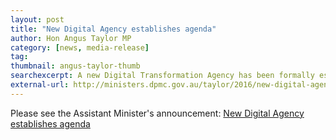 ```yaml
---
layout: post
title: "New Digital Agency establishes agenda"
author: Hon Angus Taylor MP
category: [news, media-release]
tag:
thumbnail: angus-taylor-thumb
searchexcerpt: A new Digital Transformation Agency has been formally established to guide, oversee and drive the Government’s ambitious digital and ICT agendas. This follows approval this week by the Governor General of the Agency’s establishment and remit.
external-url: http://ministers.dpmc.gov.au/taylor/2016/new-digital-agency-establishes-agenda
---
```


Please see the Assistant Minister's announcement: [New Digital Agency establishes agenda](http://ministers.dpmc.gov.au/taylor/2016/new-digital-agency-establishes-agenda)
